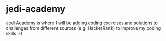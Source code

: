 # jedi-academy

Jedi Academy is where I will be adding coding exercises and solutions to challenges from different sources (e.g. HackerRank) to improve my coding skills :-) 	
